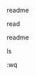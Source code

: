 readme


















read
















readme





































































































































































































































































































































































































ls






:wq






